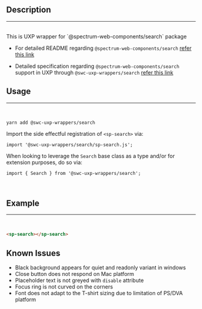 ## Description

---

<br />
This is UXP wrapper for `@spectrum-web-components/search` package 
<br />

-   For detailed README regarding `@spectrum-web-components/search` [refer this link](https://www.npmjs.com/package/@spectrum-web-components/search/v/0.37.0)

-   Detailed specification regarding `@spectrum-web-components/search` support in UXP through `@swc-uxp-wrappers/search` [refer this link](https://developer.adobe.com/photoshop/uxp/2022/uxp-api/reference-spectrum/swc/)

## Usage

---

<br />

```
yarn add @swc-uxp-wrappers/search
```

Import the side effectful registration of `<sp-search>` via:

```
import '@swc-uxp-wrappers/search/sp-search.js';
```

When looking to leverage the `Search` base class as a type and/or for extension purposes, do so via:

```
import { Search } from '@swc-uxp-wrappers/search';
```

<br />

## Example

---

<br />

```html
<sp-search></sp-search>
```

## Known Issues

-   Black background appears for quiet and readonly variant in windows
-   Close button does not respond on Mac platform
-   Placeholder text is not greyed with `disable` attribute
-   Focus ring is not curved on the corners
-   Font does not adapt to the T-shirt sizing due to limitation of PS/DVA platform
